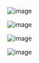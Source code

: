![image](https://github.com/user-attachments/assets/8b4e7622-060a-483f-92ec-41b9f89555f1)

![image](https://github.com/user-attachments/assets/ecbf0d5d-a9c3-460c-8174-a8183c39118b)

![image](https://github.com/user-attachments/assets/d7cdb728-e26e-461b-ae06-e7409392e84b)

![image](https://github.com/user-attachments/assets/13694872-c7c2-4988-a511-1000cb0bcbe5)
